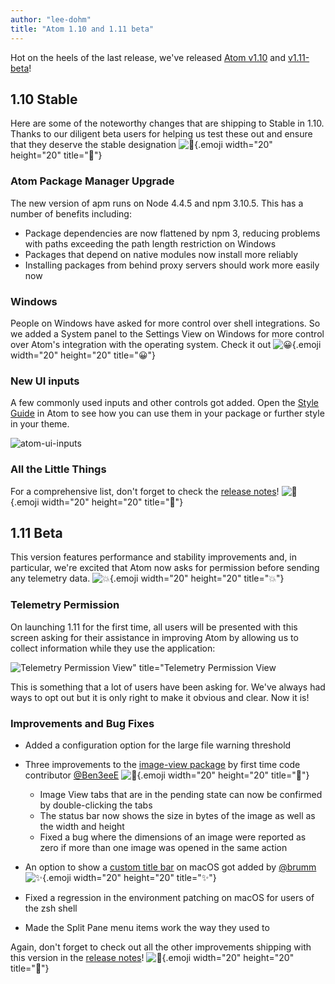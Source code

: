 ```yaml
---
author: "lee-dohm"
title: "Atom 1.10 and 1.11 beta"
---
```


Hot on the heels of the last release, we've released [Atom v1.10](/) and [v1.11-beta](/beta)!

<!--more-->

## 1.10 Stable

Here are some of the noteworthy changes that are shipping to Stable in 1.10. Thanks to our diligent beta users for helping us test these out and ensure that they deserve the stable designation ![:tada:](https://github.githubassets.com/images/icons/emoji/unicode/1f389.png){.emoji width="20" height="20" title=":tada:"}

### Atom Package Manager Upgrade

The new version of apm runs on Node 4.4.5 and npm 3.10.5. This has a number of benefits including:

- Package dependencies are now flattened by npm 3, reducing problems with paths exceeding the path length restriction on Windows
- Packages that depend on native modules now install more reliably
- Installing packages from behind proxy servers should work more easily now

### Windows

People on Windows have asked for more control over shell integrations. So we added a System panel to the Settings View on Windows for more control over Atom's integration with the operating system. Check it out ![:grinning:](https://github.githubassets.com/images/icons/emoji/unicode/1f600.png){.emoji width="20" height="20" title=":grinning:"}

### New UI inputs

A few commonly used inputs and other controls got added. Open the [Style Guide](https://flight-manual.atom-editor.cc/hacking-atom/sections/creating-a-theme/#atom-styleguide) in Atom to see how you can use them in your package or further style in your theme.

![atom-ui-inputs](https://cloud.githubusercontent.com/assets/378023/18082549/6d9d83cc-6eda-11e6-8180-70eae5b6e78e.png)

### All the Little Things

For a comprehensive list, don't forget to check the [release notes](https://github.com/atom/atom/releases/tag/v1.10.0)! ![:memo:](https://github.githubassets.com/images/icons/emoji/unicode/1f4dd.png){.emoji width="20" height="20" title=":memo:"}

## 1.11 Beta

This version features performance and stability improvements and, in particular, we're excited that Atom now asks for permission before sending any telemetry data. ![:boom:](https://github.githubassets.com/images/icons/emoji/unicode/1f4a5.png){.emoji width="20" height="20" title=":boom:"}

### Telemetry Permission

On launching 1.11 for the first time, all users will be presented with this screen asking for their assistance in improving Atom by allowing us to collect information while they use the application:

![Telemetry Permission View" title="Telemetry Permission View](https://cloud.githubusercontent.com/assets/118951/18135210/f71cb304-6f55-11e6-8714-efba045f1a9f.png)

This is something that a lot of users have been asking for. We've always had ways to opt out but it is only right to make it obvious and clear. Now it is!

### Improvements and Bug Fixes

- Added a configuration option for the large file warning threshold
- Three improvements to the [image-view package](/packages/image-view) by first time code contributor [@Ben3eeE](https://github.com/ben3eee) ![:tada:](https://github.githubassets.com/images/icons/emoji/unicode/1f389.png){.emoji width="20" height="20" title=":tada:"}
  - Image View tabs that are in the pending state can now be confirmed by double-clicking the tabs
  - The status bar now shows the size in bytes of the image as well as the width and height
  - Fixed a bug where the dimensions of an image were reported as zero if more than one image was opened in the same action

- An option to show a [custom title bar](https://github.com/atom/atom/pull/11790) on macOS got added by [@brumm](https://github.com/brumm) ![:sparkles:](https://github.githubassets.com/images/icons/emoji/unicode/2728.png){.emoji width="20" height="20" title=":sparkles:"}
- Fixed a regression in the environment patching on macOS for users of the zsh shell
- Made the Split Pane menu items work the way they used to

Again, don't forget to check out all the other improvements shipping with this version in the [release notes](https://github.com/atom/atom/releases/tag/v1.11.0-beta0)! ![:memo:](https://github.githubassets.com/images/icons/emoji/unicode/1f4dd.png){.emoji width="20" height="20" title=":memo:"}

